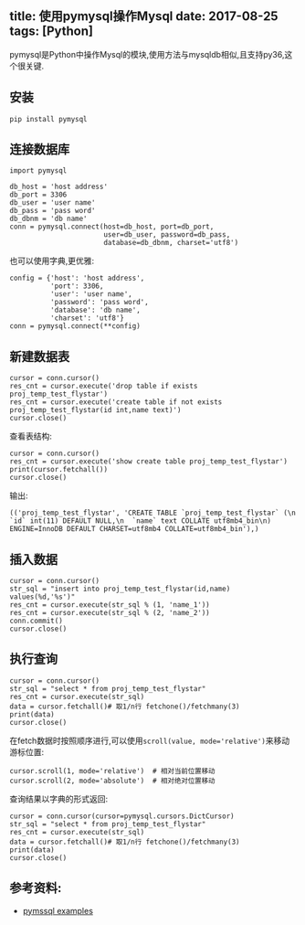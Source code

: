 title: 使用pymysql操作Mysql
date: 2017-08-25
tags: [Python]
---
pymysql是Python中操作Mysql的模块,使用方法与mysqldb相似,且支持py36,这个很关键.

<!--more-->
## 安装

    pip install pymysql

## 连接数据库
```
import pymysql

db_host = 'host address'
db_port = 3306
db_user = 'user name'
db_pass = 'pass word'
db_dbnm = 'db name'
conn = pymysql.connect(host=db_host, port=db_port,
                       user=db_user, password=db_pass,
                       database=db_dbnm, charset='utf8')
```

也可以使用字典,更优雅:
```
config = {'host': 'host address',
          'port': 3306,
          'user': 'user name',
          'password': 'pass word',
          'database': 'db name',
          'charset': 'utf8'}
conn = pymysql.connect(**config)
```

## 新建数据表
```
cursor = conn.cursor()
res_cnt = cursor.execute('drop table if exists proj_temp_test_flystar')
res_cnt = cursor.execute('create table if not exists proj_temp_test_flystar(id int,name text)')
cursor.close()
```

查看表结构:
```
cursor = conn.cursor()
res_cnt = cursor.execute('show create table proj_temp_test_flystar')
print(cursor.fetchall())
cursor.close()
```

输出:
```
(('proj_temp_test_flystar', 'CREATE TABLE `proj_temp_test_flystar` (\n  `id` int(11) DEFAULT NULL,\n  `name` text COLLATE utf8mb4_bin\n) ENGINE=InnoDB DEFAULT CHARSET=utf8mb4 COLLATE=utf8mb4_bin'),)
```

## 插入数据
```
cursor = conn.cursor()
str_sql = "insert into proj_temp_test_flystar(id,name) values(%d,'%s')"
res_cnt = cursor.execute(str_sql % (1, 'name_1'))
res_cnt = cursor.execute(str_sql % (2, 'name_2'))
conn.commit()
cursor.close()
```

## 执行查询
```
cursor = conn.cursor()
str_sql = "select * from proj_temp_test_flystar"
res_cnt = cursor.execute(str_sql)
data = cursor.fetchall()# 取1/n行 fetchone()/fetchmany(3)
print(data)
cursor.close()
```

在fetch数据时按照顺序进行,可以使用`scroll(value, mode='relative')`来移动游标位置:
```
cursor.scroll(1, mode='relative')  # 相对当前位置移动
cursor.scroll(2, mode='absolute')  # 相对绝对位置移动
```

查询结果以字典的形式返回:
```
cursor = conn.cursor(cursor=pymysql.cursors.DictCursor)
str_sql = "select * from proj_temp_test_flystar"
res_cnt = cursor.execute(str_sql)
data = cursor.fetchall()# 取1/n行 fetchone()/fetchmany(3)
print(data)
cursor.close()
```

## 参考资料:
- [pymssql examples](http://pymssql.org/en/latest/pymssql_examples.html)